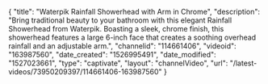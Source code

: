 {
    "title": "Waterpik Rainfall Showerhead with Arm in Chrome",
    "description": "Bring traditional beauty to your bathroom with this elegant Rainfall Showerhead from Waterpik. Boasting a sleek, chrome finish, this showerhead features a large 6-inch face that creates a soothing overhead rainfall and an adjustable arm.",
    "channelid": "114661406",
    "videoid": "163987560",
    "date_created": "1526995491",
    "date_modified": "1527023661",
    "type": "captivate",
    "layout": "channelVideo",
    "url": "\/latest-videos\/73950209397\/114661406-163987560"
}